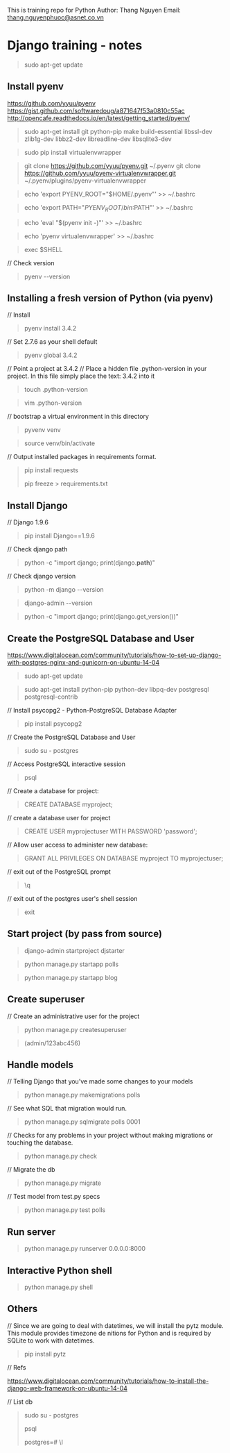 This is training repo for Python
Author: Thang Nguyen
Email: thang.nguyenphuoc@asnet.co.vn

# Django training - notes

> sudo apt-get update


## Install pyenv
<https://github.com/yyuu/pyenv>
<https://gist.github.com/softwaredoug/a871647f53a0810c55ac>
<http://opencafe.readthedocs.io/en/latest/getting_started/pyenv/>

> sudo apt-get install git python-pip make build-essential libssl-dev zlib1g-dev libbz2-dev libreadline-dev libsqlite3-dev

> sudo pip install virtualenvwrapper

> git clone https://github.com/yyuu/pyenv.git ~/.pyenv
> git clone https://github.com/yyuu/pyenv-virtualenvwrapper.git ~/.pyenv/plugins/pyenv-virtualenvwrapper

> echo 'export PYENV_ROOT="$HOME/.pyenv"' >> ~/.bashrc

> echo 'export PATH="$PYENV_ROOT/bin:$PATH"' >> ~/.bashrc

> echo 'eval "$(pyenv init -)"' >> ~/.bashrc

> echo 'pyenv virtualenvwrapper' >> ~/.bashrc

> exec $SHELL

// Check version
> pyenv --version

## Installing a fresh version of Python (via pyenv)

// Install
> pyenv install 3.4.2

// Set 2.7.6 as your shell default
> pyenv global 3.4.2

// Point a project at 3.4.2
// Place a hidden file .python-version in your project. In this file simply place the text: 3.4.2 into it
> touch .python-version

> vim .python-version

// bootstrap a virtual environment in this directory
> pyvenv venv

> source venv/bin/activate

// Output installed packages in requirements format.
> pip install requests
>
> pip freeze > requirements.txt


## Install Django

// Django 1.9.6
> pip install Django==1.9.6

// Check django path
> python -c "import django; print(django.__path__)"

// Check django version
> python -m django --version

> django-admin --version

> python -c "import django; print(django.get_version())"


## Create the PostgreSQL Database and User

<https://www.digitalocean.com/community/tutorials/how-to-set-up-django-with-postgres-nginx-and-gunicorn-on-ubuntu-14-04>

> sudo apt-get update

> sudo apt-get install python-pip python-dev libpq-dev postgresql postgresql-contrib

// Install psycopg2 - Python-PostgreSQL Database Adapter
> pip install psycopg2

// Create the PostgreSQL Database and User
> sudo su - postgres

// Access PostgreSQL interactive session
> psql

// Create a database for project:
> CREATE DATABASE myproject;

// create a database user for project
> CREATE USER myprojectuser WITH PASSWORD 'password';

// Allow user access to administer new database:
> GRANT ALL PRIVILEGES ON DATABASE myproject TO myprojectuser;

// exit out of the PostgreSQL prompt
> \q

// exit out of the postgres user's shell session
> exit


## Start project (by pass from source)

> django-admin startproject djstarter

> python manage.py startapp polls

> python manage.py startapp blog


## Create superuser
// Create an administrative user for the project
> python manage.py createsuperuser

> (admin/123abc456)


## Handle models

// Telling Django that you’ve made some changes to your models
> python manage.py makemigrations polls

// See what SQL that migration would run.
> python manage.py sqlmigrate polls 0001

// Checks for any problems in your project without making migrations or touching the database.
> python manage.py check

// Migrate the db
> python manage.py migrate

// Test model from test.py specs
> python manage.py test polls


## Run server
> python manage.py runserver 0.0.0.0:8000


## Interactive Python shell
> python manage.py shell


## Others

// Since we are going to deal with datetimes, we will install the pytz module. This module provides timezone de nitions for Python and is required by SQLite to work with datetimes.
> pip install pytz


// Refs

<https://www.digitalocean.com/community/tutorials/how-to-install-the-django-web-framework-on-ubuntu-14-04>

// List db
> sudo su - postgres
>
> psql
>
> postgres=# \l

